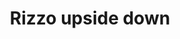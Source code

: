---
pid: WS4
title: Rizzo upside down
location_transcription: Next to existing Rizzo
zipcode: '19102'
outside_phl: 
neighborhood: Rittenhouse Square,Avenue of The Arts
age: 
age_range: 
instagram: 
image_file_name: WS_4.jpg
proposal_transcription: Create identical statue + turn it upside down
topic: Figure,History,Philadelphia
topic_summary: 0, 0, 0
type: Sculpture Statue
keywords_other: 
credit: 
image_labels: 
twitter: 
facebook: 
permalink: "/monuments/ws4/"
layout: item-page
---